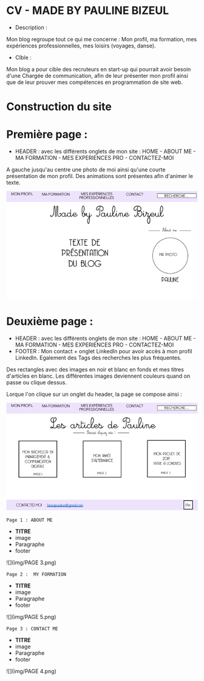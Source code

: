 # CV - MADE BY PAULINE BIZEUL 

- Description : 

Mon blog regroupe tout ce qui me concerne : Mon profil, ma formation, mes expériences professionnelles, mes loisirs (voyages, danse).

- CIble :

Mon blog a pour cible des recruteurs en start-up qui pourrait avoir besoin d'une Chargée de communication, afin de leur présenter mon profil ainsi que de leur prouver mes compétences en programmation de site web.

# Construction du site

# Première page : 

- HEADER : avec les différents onglets de mon site : HOME - ABOUT ME - MA FORMATION - MES EXPERIENCES PRO - CONTACTEZ-MOI 

A gauche jusqu'au centre une photo de moi ainsi qu'une courte présentation de mon profil. Des animations sont présentes afin d'animer le texte.


![](img/page1.png)



# Deuxième page :
- HEADER : avec les différents onglets de mon site : HOME - ABOUT ME - MA FORMATION - MES EXPERIENCES PRO - CONTACTEZ-MOI 
- FOOTER : Mon contact + onglet LinkedIn pour avoir accès à mon profil LinkedIn. Egalement des Tags des recherches les plus fréquentes.

Des rectangles avec des images en noir et blanc en fonds et mes titres d'articles en blanc.  Les différentes images deviennent couleurs quand on passe ou clique dessus. 

Lorque l'on clique sur un onglet du header, la page se compose ainsi : 

![](img/page2.png)

``` 
Page 1 : ABOUT ME
```
- **TITRE**
- image
- Paragraphe
- footer

![](img/PAGE 3.png)


``` 
Page 2 :  MY FORMATION
```

- **TITRE**
- image
- Paragraphe
- footer

![](img/PAGE 5.png)

``` 
Page 3 : CONTACT ME
```

- **TITRE**
- image
- Paragraphe
- footer

![](img/PAGE 4.png)
